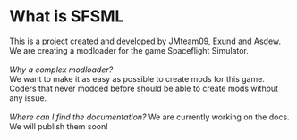 # What is SFSML<br>
This is a project created and developed by JMteam09, Exund and Asdew.<br>
We are creating a modloader for the game Spaceflight Simulator.<br><br>
_Why a complex modloader?_<br>
We want to make it as easy as possible to create mods for this game.<br>
Coders that never modded before should be able to create mods without any issue.<br><br>
_Where can I find the documentation?_
We are currently working on the docs.<br>
We will publish them soon!
